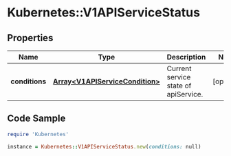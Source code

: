 # Kubernetes::V1APIServiceStatus

## Properties

Name | Type | Description | Notes
------------ | ------------- | ------------- | -------------
**conditions** | [**Array&lt;V1APIServiceCondition&gt;**](V1APIServiceCondition.md) | Current service state of apiService. | [optional] 

## Code Sample

```ruby
require 'Kubernetes'

instance = Kubernetes::V1APIServiceStatus.new(conditions: null)
```


